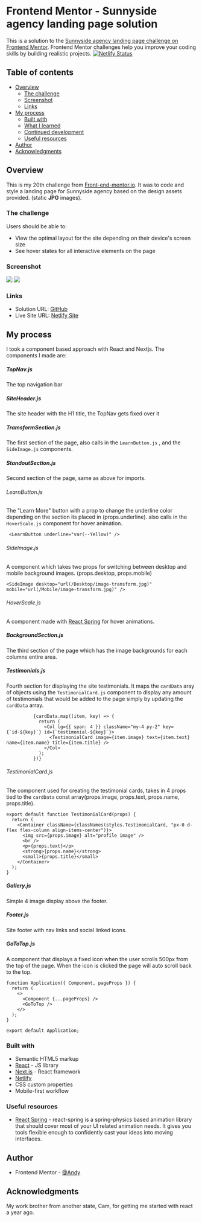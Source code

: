 # Frontend Mentor - Sunnyside agency landing page solution

This is a solution to the [Sunnyside agency landing page challenge on Frontend Mentor](https://www.frontendmentor.io/challenges/sunnyside-agency-landing-page-7yVs3B6ef). Frontend Mentor challenges help you improve your coding skills by building realistic projects.
[![Netlify Status](https://api.netlify.com/api/v1/badges/2f03b456-424e-4912-b1d5-0e601b00363c/deploy-status)](https://app.netlify.com/sites/sunnyside-landing-gs29hts/deploys)

## Table of contents

- [Overview](#overview)
  - [The challenge](#the-challenge)
  - [Screenshot](#screenshot)
  - [Links](#links)
- [My process](#my-process)
  - [Built with](#built-with)
  - [What I learned](#what-i-learned)
  - [Continued development](#continued-development)
  - [Useful resources](#useful-resources)
- [Author](#author)
- [Acknowledgments](#acknowledgments)

## Overview

This is my 20th challenge from [Front-end-mentor.io](https://www.frontendmentor.io/). It was to code and style a landing page for Sunnyside agency based on the design assets provided. (static **JPG** images).

### The challenge

Users should be able to:

- View the optimal layout for the site depending on their device's screen size
- See hover states for all interactive elements on the page

### Screenshot

![](/public/sunnyside-desktop.png)
![](/public/sunnyside-mobile.png)

### Links

- Solution URL: [GitHub](https://github.com/AndyAshley/front-end-mentor/tree/sunnyside-landing-page)
- Live Site URL: [Netlify Site](https://sunnyside-landing-gs29hts.netlify.app/)

## My process

I took a component based approach with React and Nextjs. The components I made are:

##### TopNav.js

The top navigation bar

##### SiteHeader.js

The site header with the H1 title, the TopNav gets fixed over it

##### TramsformSection.js

The first section of the page, also calls in the `LearnButton.js` , and the `SideImage.js` components.

##### StandoutSection.js

Second section of the page, same as above for imports.

###### LearnButton.js

The "Learn More" button with a prop to change the underline color depending on the section its placed in (props.underline).
also calls in the `HoverScale.js` component for hover animation.

```
 <LearnButton underline="var(--Yellow)" />
```

###### SideImage.js

A component which takes two props for switching between desktop and mobile background images. (props.desktop, props.mobile)

```
<SideImage desktop="url(/Desktop/image-transform.jpg)" mobile="url(/Mobile/image-transform.jpg)" />
```

###### HoverScale.js

A component made with [React Spring](https://react-spring.io/) for hover animations.

##### BackgroundSection.js

The third section of the page which has the image backgrounds for each columns entire area.

##### Testimonials.js

Fourth section for displaying the site testimonials. It maps the `cardData` aray of objects using the `TestimonialCard.js` component to display any amount of testimonials that would be added to the page simply by updating the `cardData` array.

```
          {cardData.map((item, key) => {
            return (
              <Col lg={{ span: 4 }} className="my-4 py-2" key={`id-${key}`} id={`testimonial-${key}`}>
                <TestimonialCard image={item.image} text={item.text} name={item.name} title={item.title} />
              </Col>
            );
          })}
```

###### TestimonialCard.js

The component used for creating the testimonial cards, takes in 4 props tied to the `cardData` const array(props.image, props.text, props.name, props.title).

```
export default function TestimonialCard(props) {
  return (
    <Container className={classNames(styles.TestimonialCard, "px-0 d-flex flex-column align-items-center")}>
      <img src={props.image} alt="profile image" />
      <br />
      <p>{props.text}</p>
      <strong>{props.name}</strong>
      <small>{props.title}</small>
    </Container>
  );
}
```

##### Gallery.js

Simple 4 image display above the footer.

##### Footer.js

Site footer with nav links and social linked icons.

##### GoToTop.js

A component that displays a fixed icon when the user scrolls 500px from the top of the page. When the icon is clicked the page will auto scroll back to the top.

```
function Application({ Component, pageProps }) {
  return (
    <>
      <Component {...pageProps} />
      <GoToTop />
    </>
  );
}

export default Application;

```

### Built with

- Semantic HTML5 markup
- [React](https://reactjs.org/) - JS library
- [Next.js](https://nextjs.org/) - React framework
- [Netlify](https://www.netlify.com/)
- CSS custom properties
- Mobile-first workflow

### Useful resources

- [React Spring](https://react-spring.io/) - react-spring is a spring-physics based animation library that should cover most of your UI related animation needs. It gives you tools flexible enough to confidently cast your ideas into moving interfaces.

## Author

- Frontend Mentor - [@Andy](https://www.frontendmentor.io/profile/AndyAshley)

## Acknowledgments

My work brother from another state, Cam, for getting me started with react a year ago.
